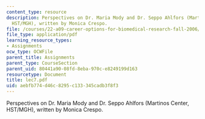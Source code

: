 ```yaml
---
content_type: resource
description: Perspectives on Dr. Maria Mody and Dr. Seppo Ahlfors (Martinos Center,
  HST/MGH), written by Monica Crespo.
file: /courses/22-a09-career-options-for-biomedical-research-fall-2006/aebfb774d46c8295c133345cadb3f8f3_lec7.pdf
file_type: application/pdf
learning_resource_types:
- Assignments
ocw_type: OCWFile
parent_title: Assignments
parent_type: CourseSection
parent_uid: 80441a90-08fd-8eba-970c-e8249199d163
resourcetype: Document
title: lec7.pdf
uid: aebfb774-d46c-8295-c133-345cadb3f8f3
---
```

Perspectives on Dr. Maria Mody and Dr. Seppo Ahlfors (Martinos Center, HST/MGH), written by Monica Crespo.

